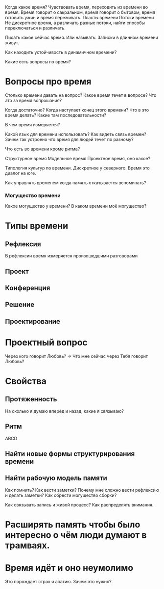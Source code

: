 Когда какое время? 
Чувствовать время, переходить из времени во время.
Время говорит о сакральном, время говорит о бытовом, время готовить ужин и время переживать.
Пласты времени
Потоки времени
Не дискретное время, а различать разные потоки, найти способы переключаться и различать.

Писать какое сейчас время. Или называть.
Записки в длинном времени живут.

Как находить устойчивость в динамичном времени?


Какие есть вопросы по время?
# Вопросы про время 

Столько времени давать на вопрос? Какое время течет в вопросе? Что это за время вопрошания?

Когда достаточно? Когда наступает конец этого времени?
Что в это время делать? Какие там последовательности?

В чем время измеряется?

Какой язык для времени использовать?
Как видеть связь времен?
Зачем так устроено что время для людей течет по разному?

Что есть во времени кроме ритма?

Структурное время
Модельное время
Проектное время, оно какое?

Типология культур по времени. Дискретное у северного. Время это диалог на юге. 

Как управлять временем когда память отказывается вспоминать?

### Могущество времени 
Какое могущество у времени? В каком времени моё могущество?

# Типы времени 
## Рефлексия 
В рефлексии время измеряется произошедшими разговорами 

## Проект 

## Конференция 

## Решение 

## Проектирование 

# Проектный вопрос 
Через кого говорит Любовь? -> Что мне сейчас через Тебя говорит Любовь?

# Свойства 
## Протяженность 
На сколько я думаю вперёд и назад, какие я связываю?
## Ритм
ABCD 

## Найти новые формы структурирования времени 

## Найти рабочую модель памяти 
Как помнить? Как вести заметки?
Почему мне сложно вести рефлексию и делать заметки?
Как обрести могущество сборки?

Как связывать запись и живой процесс? Как распределять внимания.

# Расширять память чтобы было интересно о чём люди думают в трамваях.

# Время идёт и оно неумолимо
Это порождает страх и апатию. Зачем это нужно?